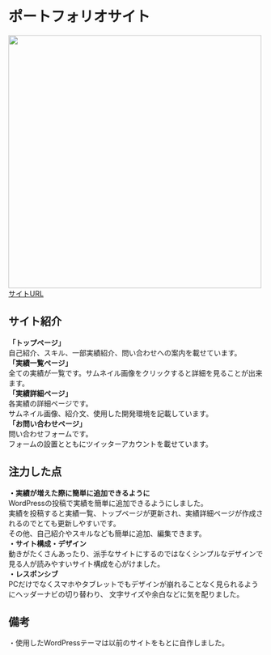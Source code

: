 # ポートフォリオサイト
<img src="https://user-images.githubusercontent.com/66525257/98961461-ed0f2d80-2548-11eb-8e67-c1b5c8c83244.png" width="500px">  
<a href="https://ichigo-portfolio.com/">サイトURL</a>

## サイト紹介
**「トップページ」**  
自己紹介、スキル、一部実績紹介、問い合わせへの案内を載せています。  
**「実績一覧ページ」**  
全ての実績が一覧です。サムネイル画像をクリックすると詳細を見ることが出来ます。  
**「実績詳細ページ」**  
各実績の詳細ページです。  
サムネイル画像、紹介文、使用した開発環境を記載しています。  
**「お問い合わせページ」**  
問い合わせフォームです。  
フォームの設置とともにツイッターアカウントを載せています。  
## 注力した点
**・実績が増えた際に簡単に追加できるように**  
WordPressの投稿で実績を簡単に追加できるようにしました。  
実績を投稿すると実績一覧、トップページが更新され、実績詳細ページが作成されるのでとても更新しやすいです。  
その他、自己紹介やスキルなども簡単に追加、編集できます。  
**・サイト構成・デザイン**  
動きがたくさんあったり、派手なサイトにするのではなくシンプルなデザインで見る人が読みやすいサイト構成を心がけました。  
**・レスポンシブ**  
PCだけでなくスマホやタブレットでもデザインが崩れることなく見られるようにヘッダーナビの切り替わり、
文字サイズや余白などに気を配りました。
## 備考
・使用したWordPressテーマは以前のサイトをもとに自作しました。
